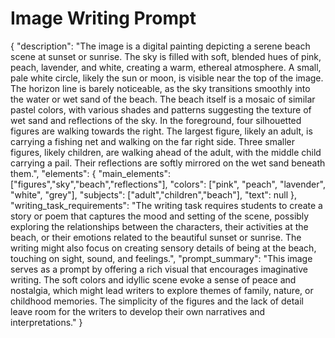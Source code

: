 # Image Writing Prompt

{
  "description": "The image is a digital painting depicting a serene beach scene at sunset or sunrise. The sky is filled with soft, blended hues of pink, peach, lavender, and white, creating a warm, ethereal atmosphere. A small, pale white circle, likely the sun or moon, is visible near the top of the image. The horizon line is barely noticeable, as the sky transitions smoothly into the water or wet sand of the beach. The beach itself is a mosaic of similar pastel colors, with various shades and patterns suggesting the texture of wet sand and reflections of the sky. In the foreground, four silhouetted figures are walking towards the right. The largest figure, likely an adult, is carrying a fishing net and walking on the far right side. Three smaller figures, likely children, are walking ahead of the adult, with the middle child carrying a pail. Their reflections are softly mirrored on the wet sand beneath them.",
    "elements": {
      "main_elements": ["figures","sky","beach","reflections"],
      "colors": ["pink", "peach", "lavender", "white", "grey"],
      "subjects": ["adult","children","beach"],
      "text": null
     },
    "writing_task_requirements": "The writing task requires students to create a story or poem that captures the mood and setting of the scene, possibly exploring the relationships between the characters, their activities at the beach, or their emotions related to the beautiful sunset or sunrise. The writing might also focus on creating sensory details of being at the beach, touching on sight, sound, and feelings.",
  "prompt_summary": "This image serves as a prompt by offering a rich visual that encourages imaginative writing. The soft colors and idyllic scene evoke a sense of peace and nostalgia, which might lead writers to explore themes of family, nature, or childhood memories. The simplicity of the figures and the lack of detail leave room for the writers to develop their own narratives and interpretations."
}